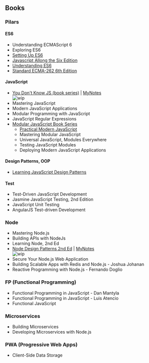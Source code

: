 ## Books
### Pilars
#### ES6
* Understanding ECMAScript 6
* Exploring ES6
* [Setting Up ES6](https://leanpub.com/setting-up-es6/read)
* [Javascript Allong the Six Edition](https://leanpub.com/javascriptallongesix/read)
* [Understanding ES6](https://leanpub.com/understandinges6/read)
* [Standard ECMA-262 6th Edition](http://www.ecma-international.org/ecma-262/6.0/index.html)

#### JavaScript
* [You Don't Know JS (book series)](https://github.com/getify/You-Dont-Know-JS) | [MyNotes](you-dont-know-js-series/README.md)  
![wip](https://img.shields.io/badge/wip-30%25-yellow.svg)
* Mastering JavaScript
* Modern JavaScript Applications
* Modular Programming with JavaScript
* JavaScript Regular Expressions
* [Modular JavaScript Book Series](https://github.com/mjavascript)
  - [Practical Modern JavaScript](https://github.com/mjavascript/practical-modern-javascript)
  - Mastering Modular JavaScript
  - Universal JavaScript, Modules Everywhere
  - Testing JavaScript Modules
  - Deploying Modern JavaScript Applications

#### Design Patterns, OOP
* [Learning JavaScript Design Patterns](https://addyosmani.com/resources/essentialjsdesignpatterns/book/)


#### Test
* Test-Driven JavaScript Development
* Jasmine JavaScript Testing, 2nd Edition
* JavaScript Unit Testing
* AngularJS Test-driven Development

### Node
* Mastering Node.js
* Building APIs with NodeJs
* Learning Node, 2nd Ed
* [Node Design Patterns 2nd Ed](https://www.nodejsdesignpatterns.com/) |  [MyNotes](nodejs-design-patterns-2ed/readme.md)  
![wip](https://img.shields.io/badge/wip-10%25-yellow.svg)
* Secure Your Node.js Web Application
* Building Scalable Apps with Redis and Node.js - Joshua Johanan
* Reactive Programming with Node.js - Fernando Doglio

### FP (Functional Programming)
* Functional Programming in JavaScript - Dan Mantyla
* Functional Programming in JavaScript - Luis Atencio
* Functional JavaScript

### Microservices
* Building Microservices
* Developing Microservices with Node.js

### PWA (Progressive Web Apps)
* Client-Side Data Storage
